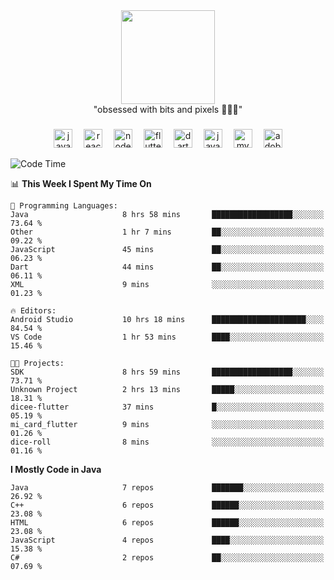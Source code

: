 


  <div align="center">
    
   <img src = "https://i.postimg.cc/W1R4TF4j/d6kpuve-c97567cf-518b-4b86-a271-5c89d88d22f7.gif"  width=150px height=150px />
 </div>

<div align="center">
  "obsessed with bits and pixels 🧑‍💻🎨"
</div>

  ###
<div align="center">
  <img src="https://cdn.jsdelivr.net/gh/devicons/devicon/icons/javascript/javascript-original.svg" height="30" alt="javascript logo"  />
  <img width="10" />
  <img src="https://cdn.jsdelivr.net/gh/devicons/devicon/icons/react/react-original.svg" height="30" alt="react logo"  />
  <img width="10" />
  <img src="https://cdn.jsdelivr.net/gh/devicons/devicon/icons/nodejs/nodejs-original.svg" height="30" alt="nodejs logo"  />
  <img width="10" />
  <img src="https://cdn.jsdelivr.net/gh/devicons/devicon/icons/flutter/flutter-original.svg" height="30" alt="flutter logo"  />
  <img width="10" />
  <img src="https://cdn.jsdelivr.net/gh/devicons/devicon/icons/dart/dart-original.svg" height="30" alt="dart logo"  />
  <img width="10" />
  <img src="https://cdn.jsdelivr.net/gh/devicons/devicon/icons/java/java-original.svg" height="30" alt="java logo"  />
  <img width="10" />
  <img src="https://skillicons.dev/icons?i=mysql" height="30" alt="mysql logo"  />
  <img width="10" />
  <img src="https://skillicons.dev/icons?i=pr" height="30" alt="adobepremierepro logo"  />
</div>




<!--START_SECTION:waka-->
![Code Time](http://img.shields.io/badge/Code%20Time-33%20hrs%2050%20mins-blue)

📊 **This Week I Spent My Time On** 

```text
💬 Programming Languages: 
Java                     8 hrs 58 mins       ██████████████████░░░░░░░   73.64 % 
Other                    1 hr 7 mins         ██░░░░░░░░░░░░░░░░░░░░░░░   09.22 % 
JavaScript               45 mins             ██░░░░░░░░░░░░░░░░░░░░░░░   06.23 % 
Dart                     44 mins             ██░░░░░░░░░░░░░░░░░░░░░░░   06.11 % 
XML                      9 mins              ░░░░░░░░░░░░░░░░░░░░░░░░░   01.23 % 

🔥 Editors: 
Android Studio           10 hrs 18 mins      █████████████████████░░░░   84.54 % 
VS Code                  1 hr 53 mins        ████░░░░░░░░░░░░░░░░░░░░░   15.46 % 

🐱‍💻 Projects: 
SDK                      8 hrs 59 mins       ██████████████████░░░░░░░   73.71 % 
Unknown Project          2 hrs 13 mins       █████░░░░░░░░░░░░░░░░░░░░   18.31 % 
dicee-flutter            37 mins             █░░░░░░░░░░░░░░░░░░░░░░░░   05.19 % 
mi_card_flutter          9 mins              ░░░░░░░░░░░░░░░░░░░░░░░░░   01.26 % 
dice-roll                8 mins              ░░░░░░░░░░░░░░░░░░░░░░░░░   01.16 % 
```

**I Mostly Code in Java** 

```text
Java                     7 repos             ███████░░░░░░░░░░░░░░░░░░   26.92 % 
C++                      6 repos             ██████░░░░░░░░░░░░░░░░░░░   23.08 % 
HTML                     6 repos             ██████░░░░░░░░░░░░░░░░░░░   23.08 % 
JavaScript               4 repos             ████░░░░░░░░░░░░░░░░░░░░░   15.38 % 
C#                       2 repos             ██░░░░░░░░░░░░░░░░░░░░░░░   07.69 % 
```




<!--END_SECTION:waka-->

